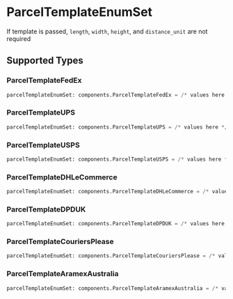# ParcelTemplateEnumSet

If template is passed, `length`, `width`, `height`, and `distance_unit` are not required


## Supported Types

### ParcelTemplateFedEx

```python
parcelTemplateEnumSet: components.ParcelTemplateFedEx = /* values here */
```

### ParcelTemplateUPS

```python
parcelTemplateEnumSet: components.ParcelTemplateUPS = /* values here */
```

### ParcelTemplateUSPS

```python
parcelTemplateEnumSet: components.ParcelTemplateUSPS = /* values here */
```

### ParcelTemplateDHLeCommerce

```python
parcelTemplateEnumSet: components.ParcelTemplateDHLeCommerce = /* values here */
```

### ParcelTemplateDPDUK

```python
parcelTemplateEnumSet: components.ParcelTemplateDPDUK = /* values here */
```

### ParcelTemplateCouriersPlease

```python
parcelTemplateEnumSet: components.ParcelTemplateCouriersPlease = /* values here */
```

### ParcelTemplateAramexAustralia

```python
parcelTemplateEnumSet: components.ParcelTemplateAramexAustralia = /* values here */
```

